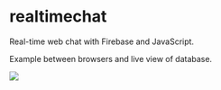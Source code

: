 # realtimechat
Real-time web chat with Firebase and JavaScript. 

Example between browsers and live view of database.

![](chat-example.gif)  
